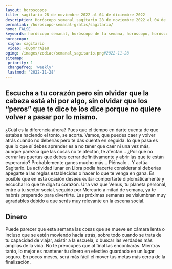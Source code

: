 ```yaml
---
layout: horoscopos
title: sagitario 28 de noviembre 2022 al 04 de diciembre 2022 
description: Horóscopo semanal sagitario 28 de noviembre 2022 al 04 de diciembre 2022. Escucha a tu corazón pero sin olvidar que la cabeza está ahí por algo, sin olvidar que los “peros” que te dice te los dice porque no quiere volver a pasar por lo mismo.
permalink: /horoscopo-semanal-gratis/sagitario/
home: FALSE
keywords: horóscopo semanal, horóscopo de la semana, horóscopo, horóscopo gratis,horóscopos, horóscopo esperanza gracia, horoscopos sagitario la semana, horóscopos gratis, Tarot, Astrologia, Zodíaco, sagitario, horoscopo gratis, semanal
horoscopo:
 signo: sagitario
 video: -DQpmrrAIeU
ogimg: /images/zodiac/semanal_sagitario.png#2022-11-28
sitemap:
 priority: 1
 changefreq: 'weekly'
 lastmod: '2022-11-28'
---
```




## Escucha a tu corazón pero sin olvidar que la cabeza está ahí por algo, sin olvidar que los “peros” que te dice te los dice porque no quiere volver a pasar por lo mismo.

¿Cuál es la diferencia ahora? Pues que el tiempo en darte cuenta de que estabas haciendo el tonto, se acorta. Vamos, que puedes caer y volver atrás cuando no deberías pero te das cuenta en seguida. 
 lo que pasa es que lo que sí debes aprender es a no tener que caer ni una vez más, aunque parezca que las cosas no te afectan, te afectan… ¿Por qué no cerrar las puertas que debes cerrar definitivamente y abrir las que te están esperando? Probablemente ganes mucho más… Piénsalo… Y actúa Sagitario.
La actividad lunar en Libra podía hacerte considerar si deberías apegarte a las reglas establecidas o hacer lo que te venga en gana. Es posible que en esta ocasión desees evitar comportarte diplomáticamente y escuchar lo que te diga tu corazón. Una vez que Venus, tu planeta personal, entre a tu sector social, seguido por Mercurio a mitad de semana, ya te habrás preparado para divertirte. Las próximas semanas se vislumbran muy agradables debido a que serás muy relevante en la escena social.

## Dinero

Puede parecer que esta semana las cosas que se mueve en cámara lenta o incluso que se estén moviendo hacia atrás, sobre todo cuando se trata de tu capacidad de viajar, asistir a la escuela, o buscar las verdades más amplias de la vida. No te preocupes que al final las encontrarás. Mientras tanto, lo mejor es mantener tu dinero en efectivo guardado en un lugar seguro. En pocos meses, será más fácil el mover tus metas más cerca de la finalización.